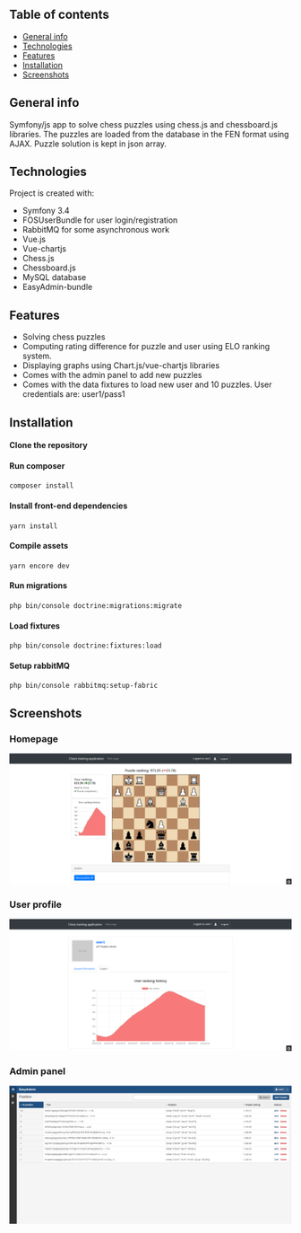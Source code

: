 ## Table of contents
* [General info](#general-info)
* [Technologies](#technologies)
* [Features](#features)
* [Installation](#installation)
* [Screenshots](#screenshots)

## General info
Symfony/js app to solve chess puzzles using chess.js and chessboard.js libraries. The puzzles are loaded from the database in the FEN format using AJAX. Puzzle solution is kept in json array.
	
## Technologies
Project is created with:
* Symfony 3.4
* FOSUserBundle for user login/registration
* RabbitMQ for some asynchronous work
* Vue.js
* Vue-chartjs
* Chess.js
* Chessboard.js
* MySQL database
* EasyAdmin-bundle

## Features
* Solving chess puzzles
* Computing rating difference for puzzle and user using ELO ranking system.
* Displaying graphs using Chart.js/vue-chartjs libraries
* Comes with the admin panel to add new puzzles
* Comes with the data fixtures to load new user and 10 puzzles. User credentials are: user1/pass1

## Installation
#### Clone the repository
#### Run composer
```
composer install
```
#### Install front-end dependencies
```
yarn install
```
#### Compile assets
```
yarn encore dev
```
#### Run migrations
```
php bin/console doctrine:migrations:migrate
```
#### Load fixtures
```
php bin/console doctrine:fixtures:load
```
#### Setup rabbitMQ
```
php bin/console rabbitmq:setup-fabric
```

## Screenshots

### Homepage
![Main page](web/img/img2.png)

### User profile
![Main page](web/img/img3.png)

### Admin panel
![Main page](web/img/img4.png)
